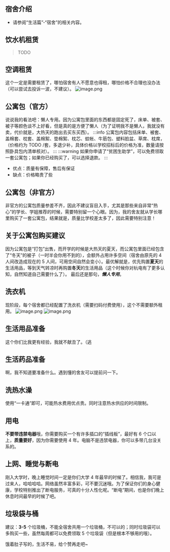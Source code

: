 ## 宿舍介绍

- 请参阅“生活篇”-“宿舍”的相关内容。

## 饮水机租赁

> TODO

## 空调租赁

这个一定是需要租赁了，哪怕宿舍有人不愿意也得租，哪怕价格不合理也没办法（可以尝试去投诉一波，不建议）。
![image.png](https://cdn.nlark.com/yuque/0/2021/png/2596791/1625911654697-14f80ec9-c897-4695-9989-f301a158782e.png#clientId=u97cdbc63-51ad-4&from=paste&height=144&id=u97ec6d69&margin=%5Bobject%20Object%5D&name=image.png&originHeight=144&originWidth=837&originalType=binary&ratio=1&size=34166&status=done&style=none&taskId=ub895fe22-9c27-4e5f-ba5b-05221df6eb9&width=837)

## 公寓包（官方）

说说我的看法吧：懒人专用。因为公寓包里面的东西都是固定死了，床单、被套、被子等颜色谈不上好看，但是真的是方便了懒人（为了证明我不是懒人，我就没有卖，代价就是，大热天的跑出去买东买西）。
:::info
公寓包内容包括床单、被套、盖棉套、枕套、盖棉絮、垫棉絮、枕芯、蚊帐、牛筋包、塑料脸盆、草席、枕席，（价格约为 TODO /套，多退少补，具体价格以学校招标后的价格为准，数量请按照卧具包内清单核对）。
:::
:::warning
如果你申请了“贫困生助学”，可以免费领取一套公寓包；如果你已经购买了，可以选择退款。
:::

- 优点：质量有保障，售后有保证
- 缺点：价格略贵了些

## 公寓包（非官方）

非官方的公寓包质量参差不齐，因此不建议盲目入手，尤其是那些来自非常“热心”的学长、学姐推荐的时候，需要特别留一个心眼。因为，我的舍友就从学长哪里购买了一套公寓包，结果就是，质量比学校差太多了，因此需要特别注意！

## 关于公寓包购买建议

因为公寓包是“打包”出售，而开学的时候是大热天的夏天，而公寓包里面已经包含了“冬天”的被子（一时半会你用不到的），会额外占用许多空间（宿舍由原先的 4 人间改造成现在的 5 人间，可用空间自然会变小）。最优解就是，优先购置**夏天**的生活用品，等到天气转凉时再购置**冬天**的生活用品（这个时候你对杭电有了更多认知，自然知道自己需要什么了）。
最后还是那句，_**懒人专用**_。

## 洗衣机

现阶段，每个宿舍都已经配置了洗衣机（需要扫码付费使用），这个不需要额外租用。
![image.png](https://cdn.nlark.com/yuque/0/2021/png/2596791/1625912655145-60400fea-1d06-4564-bd8b-a367fd1ccac4.png#clientId=u97cdbc63-51ad-4&from=paste&id=uc4926500&margin=%5Bobject%20Object%5D&name=image.png&originHeight=278&originWidth=564&originalType=binary&ratio=1&size=289199&status=done&style=shadow&taskId=u5145806d-560b-48ba-9089-b1430e32e15)
![image.png](https://cdn.nlark.com/yuque/0/2021/png/2596791/1625912632565-4c189105-2f7b-40a1-9de7-c48a4f6e74de.png#clientId=u97cdbc63-51ad-4&from=paste&height=263&id=ua59aa6f5&margin=%5Bobject%20Object%5D&name=image.png&originHeight=350&originWidth=412&originalType=binary&ratio=1&size=46802&status=done&style=shadow&taskId=u371344d0-1312-4ef2-9a18-a134c163edc&width=309)

## 生活用品准备

这个你们比我更有经验，我就不献丑了。（逃

## 生活药品准备

啊，我不知道要准备什么。遇到懂的舍友可以提前问一下。

## 洗热水澡

使用“一卡通”即可，可能热水费用优点贵。同时注意热水供应的时间限制。

## 用电

**不要带违禁电器**哦，你需要购买一个有许多插口的“插线板”，最好有 6 个口以上，**质量要好**，因为你需要使用 4 年。电脑不是违禁电器，你可以多带几台没关系的。

## 上网、睡觉与断电

刚入大学时，晚上睡觉时间一定是你们大学 4 年最早的时候了。相信我，我可是过来人，哈哈哈哈。网络虽然丰富多彩，可不要沉迷哦。为了保证你们的身心健康，学校特别推出了断电服务，可真的十分人性化呢。“断电”期间，也是你们晚上休息时间最早的时候了吧。

## 垃圾袋与桶

建议：**3-5** 个垃圾桶，不能全宿舍共用一个垃圾桶，不可以的；同时垃圾袋可以多购买一些，虽然每周都可以免费领取 5 个垃圾袋（但是根本不够用的哦）。

饿着肚子写的，生活不易，给个赞再走吧~
